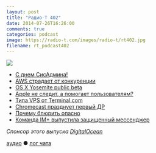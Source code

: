```yaml
---
layout: post
title: "Радио-Т 402"
date: 2014-07-26T16:26:00
comments: true
categories: podcast
image: https://radio-t.com/images/radio-t/rt402.jpg
filename: rt_podcast402
---
```

![](https://radio-t.com/images/radio-t/rt402.jpg)

* [С днем СисАдмина!](http://en.wikipedia.org/wiki/System_Administrator_Appreciation_Day)
* [AWS страдает от конкуренции](http://venturebeat.com/2014/07/24/aws-revenue-2q14/)
* [OS X Yosemite public beta](http://www.macworld.com/article/2456968/apple-os-x-yosemite-public-beta-arrives-thursday.html)
* [Apple не следит, а помогает пользователям?](http://habrahabr.ru/post/231165/)
* [Типа VPS от Terminal.com](http://www.terminal.com/)
* [Chromecast празднует первый ДР](http://gigaom.com/2014/07/24/chromecast-turns-one-why-this-small-streaming-stick-became-such-a-big-deal/)
* [Почему блюрить опасно](http://prsm.tc/VoxYls)
* [Команда IM+ выпустила защищенный мессенджер](http://habrahabr.ru/post/231019/)

_Спонсор этого выпуска [DigitalOcean](https://www.digitalocean.com)_

[аудио](http://cdn.radio-t.com/rt_podcast402.mp3) ● [лог чата](http://chat.radio-t.com/logs/radio-t-402.html)
<audio src="http://cdn.radio-t.com/rt_podcast402.mp3" preload="none"></audio>
